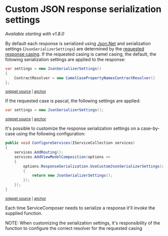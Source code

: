 # Custom JSON response serialization settings

_Available starting with v1.8.0_

By default each response is serialized using [Json.Net](https://www.newtonsoft.com/json/help/html/Introduction.htm) and serialization settings (`JsonSerializerSettings`) are determined by the [requested response casing](response-serialization-casing.source.md). If the requested casing is camel casing, the default, the folowing serialization settings are applied to the response:

<!-- snippet: camel-serialization-settings -->
<a id='snippet-net-core-3x-camel-serialization-settings'></a>
```cs
var settings = new JsonSerializerSettings()
{
    ContractResolver = new CamelCasePropertyNamesContractResolver()
};
```
<sup><a href='/src/Snippets.NetCore3x/Serialization/ResponseSettingsBasedOnCasing.cs#L10-L15' title='Snippet source file'>snippet source</a> | <a href='#snippet-net-core-3x-camel-serialization-settings' title='Start of snippet'>anchor</a></sup>
<!-- endSnippet -->

If the requested case is pascal, the following settings are applied:

<!-- snippet: pascal-serialization-settings -->
<a id='snippet-net-core-3x-pascal-serialization-settings'></a>
```cs
var settings = new JsonSerializerSettings();
```
<sup><a href='/src/Snippets.NetCore3x/Serialization/ResponseSettingsBasedOnCasing.cs#L20-L22' title='Snippet source file'>snippet source</a> | <a href='#snippet-net-core-3x-pascal-serialization-settings' title='Start of snippet'>anchor</a></sup>
<!-- endSnippet -->

It's possible to customize the response serialization settings on a case-by-case using the following configuration:

<!-- snippet: custom-serialization-settings -->
<a id='snippet-net-core-3x-custom-serialization-settings'></a>
```cs
public void ConfigureServices(IServiceCollection services)
{
    services.AddRouting();
    services.AddViewModelComposition(options =>
    {
        options.ResponseSerialization.UseCustomJsonSerializerSettings(request =>
        {
            return new JsonSerializerSettings();
        });
    });
}
```
<sup><a href='/src/Snippets.NetCore3x/Serialization/Startup.cs#L9-L21' title='Snippet source file'>snippet source</a> | <a href='#snippet-net-core-3x-custom-serialization-settings' title='Start of snippet'>anchor</a></sup>
<!-- endSnippet -->

Each time ServiceComposer needs to serialize a response it'll invoke the supplied function.

NOTE:
When customizing the serialization settings, it's responsibility of the function to configure the correct resolver for the requested casing

